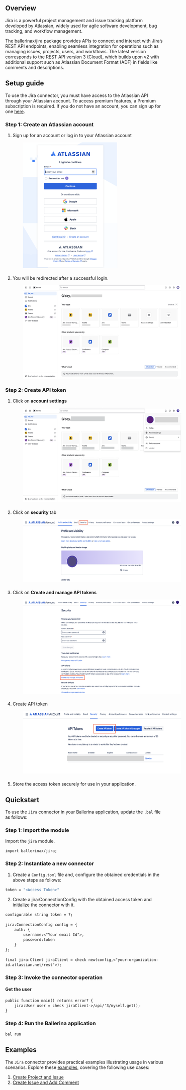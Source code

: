 ## Overview

Jira is a powerful project management and issue tracking platform developed by Atlassian, widely used for agile software development, bug tracking, and workflow management.

The ballerinax/jira package provides APIs to connect and interact with Jira’s REST API endpoints, enabling seamless integration for operations such as managing issues, projects, users, and workflows. The latest version corresponds to the REST API version 3 (Cloud), which builds upon v2 with additional support such as Atlassian Document Format (ADF) in fields like comments and descriptions.

## Setup guide

To use the Jira connector, you must have access to the Atlassian API through your Atlassian account. To access premium features, a Premium subscription is required. If you do not have an account, you can sign up for one [here](https://id.atlassian.com/login?continue=https%3A%2F%2Fwww.atlassian.com%2Fgateway%2Fapi%2Fstart%2Fauthredirect).

### Step 1: Create an Atlassian account

1. Sign up for an account or log in to your Atlassian account

<img src="../docs/setup/resources/login_screen.png" width="300" height="400" style="display: block; margin-left: 56px; margin-bottom:24px; left;">

2. You will be redirected after a successful login.

<img src="../docs/setup/resources/redirect_login.png" width="600" height="300" style="display: block; margin-left: 56px; margin-bottom:24px; left;">

### Step 2: Create API token

1. Click on **account settings**
<img src="../docs/setup/resources/path_account_settings.png" width="600" height="300" style="display: block; margin-left: 56px; margin-bottom:24px; left;">

2. Click on **security** tab
<img src="../docs/setup/resources/account_settings.png" width="600" height="200" style="display: block; margin-left: 56px; margin-bottom:24px; left;">

3. Click on **Create and manage API tokens**
<img src="../docs/setup/resources/click_on_token.png" width="600" height="300" style="display: block; margin-left: 56px; margin-bottom:24px; left;">

4. Create API token
<img src="../docs/setup/resources/create_token.png" width="600" height="200" style="display: block; margin-left: 56px; margin-bottom:24px; left;">

5. Store the access token securely for use in your application.

## Quickstart

To use the `Jira` connector in your Ballerina application, update the `.bal` file as follows:

### Step 1: Import the module

Import the `jira` module.

```ballerina
import ballerinax/jira;
```
### Step 2: Instantiate a new connector

1. Create a `Config.toml` file and, configure the obtained credentials in the above steps as follows:

```bash
token = "<Access Token>"
```
2. Create a jira:ConnectionConfig with the obtained access token and initialize the connector with it.

```ballerina
configurable string token = ?;

jira:ConnectionConfig config = {
    auth: {
        username:<"Your email Id">,
        password:token
    }        
};

final jira:Client jiraClient = check new(config,<"your-organization-id.atlassian.net/rest">);
```

### Step 3: Invoke the connector operation

#### Get the user

```ballerina
public function main() returns error? {
    jira:User user = check jiraClient->/api/'3/myself.get();
}
```

### Step 4: Run the Ballerina application

```bash
bal run
```


## Examples

The `Jira` connector provides practical examples illustrating usage in various scenarios. Explore these [examples](https://github.com/module-ballerinax-jira/tree/main/examples/), covering the following use cases:

1. [Create Project and Issue](../examples/create_project_and_issue/)
2. [Create Issue and Add Comment](../examples/create_issue_and_add_comment/)
